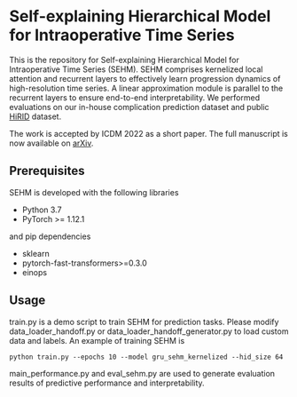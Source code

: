 # Self-explaining Hierarchical Model for Intraoperative Time Series

This is the repository for Self-explaining Hierarchical Model for Intraoperative Time Series (SEHM). SEHM comprises kernelized local attention and recurrent layers to effectively learn progression dynamics of high-resolution time series. A linear approximation module is parallel to the recurrent layers to ensure end-to-end interpretability. We performed evaluations on our in-house complication prediction dataset and public [HiRID](https://physionet.org/content/hirid/1.1.1/) dataset.

The work is accepted by ICDM 2022 as a short paper. The full manuscript is now available on [arXiv](https://arxiv.org/abs/2210.04417).

## Prerequisites

SEHM is developed with the following libraries
- Python 3.7
- PyTorch >= 1.12.1

and pip dependencies
- sklearn
- pytorch-fast-transformers>=0.3.0
- einops

## Usage

train.py is a demo script to train SEHM for prediction tasks. Please modify data_loader_handoff.py or data_loader_handoff_generator.py to load custom data and labels. An example of training SEHM is 

`python train.py --epochs 10 --model gru_sehm_kernelized --hid_size 64`

main_performance.py and eval_sehm.py are used to generate evaluation results of predictive performance and interpretability.
